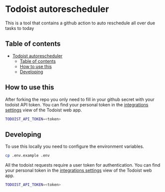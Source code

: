 # Todoist autorescheduler

This is a tool that contains a github action to auto reschedule all over due tasks to today

## Table of contents
<!-- START doctoc generated TOC please keep comment here to allow auto update -->
<!-- DON'T EDIT THIS SECTION, INSTEAD RE-RUN doctoc TO UPDATE -->

- [Todoist autorescheduler](#todoist-autorescheduler)
  - [Table of contents](#table-of-contents)
  - [How to use this](#how-to-use-this)
  - [Developing](#developing)

<!-- END doctoc generated TOC please keep comment here to allow auto update -->

## How to use this

After forking the repo you only need to fill in your github secret with your todoist API token.
You can find your personal token in the [integrations settings]([https://link](https://todoist.com/prefs/integrations)) view of the Todoist web app.

```bash
TODOIST_API_TOKEN=<token>
```


## Developing

To use this locally you need to configure the environment variables.

```bash
cp .env.example .env
```

All the todoist requests require a user token for authentication. You can find your personal token in the [integrations settings]([https://link](https://todoist.com/prefs/integrations)) view of the Todoist web app.

```bash
TODOIST_API_TOKEN=<token>
```